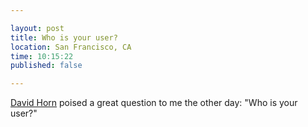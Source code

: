 ```yaml
---

layout: post
title: Who is your user?
location: San Francisco, CA
time: 10:15:22
published: false

---
```


[David Horn](https://twitter.com/Madrox) poised a great question to me the other day: "Who is your user?"


